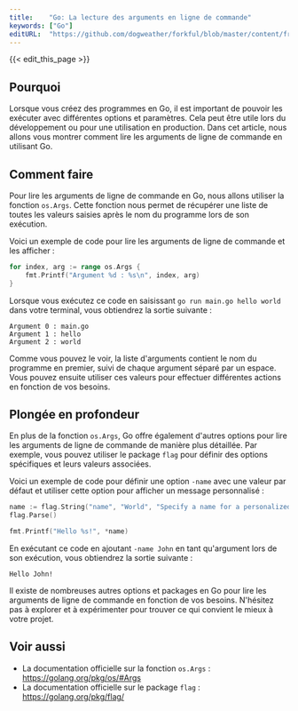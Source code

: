 ```yaml
---
title:    "Go: La lecture des arguments en ligne de commande"
keywords: ["Go"]
editURL:  "https://github.com/dogweather/forkful/blob/master/content/fr/go/reading-command-line-arguments.md"
---
```


{{< edit_this_page >}}

## Pourquoi

Lorsque vous créez des programmes en Go, il est important de pouvoir les exécuter avec différentes options et paramètres. Cela peut être utile lors du développement ou pour une utilisation en production. Dans cet article, nous allons vous montrer comment lire les arguments de ligne de commande en utilisant Go.

## Comment faire

Pour lire les arguments de ligne de commande en Go, nous allons utiliser la fonction `os.Args`. Cette fonction nous permet de récupérer une liste de toutes les valeurs saisies après le nom du programme lors de son exécution.

Voici un exemple de code pour lire les arguments de ligne de commande et les afficher :

```Go
for index, arg := range os.Args {
	fmt.Printf("Argument %d : %s\n", index, arg)
}
```

Lorsque vous exécutez ce code en saisissant `go run main.go hello world` dans votre terminal, vous obtiendrez la sortie suivante :

```
Argument 0 : main.go
Argument 1 : hello
Argument 2 : world
```

Comme vous pouvez le voir, la liste d'arguments contient le nom du programme en premier, suivi de chaque argument séparé par un espace. Vous pouvez ensuite utiliser ces valeurs pour effectuer différentes actions en fonction de vos besoins.

## Plongée en profondeur

En plus de la fonction `os.Args`, Go offre également d'autres options pour lire les arguments de ligne de commande de manière plus détaillée. Par exemple, vous pouvez utiliser le package `flag` pour définir des options spécifiques et leurs valeurs associées.

Voici un exemple de code pour définir une option `-name` avec une valeur par défaut et utiliser cette option pour afficher un message personnalisé :

```Go
name := flag.String("name", "World", "Specify a name for a personalized message.")
flag.Parse()

fmt.Printf("Hello %s!", *name)
```

En exécutant ce code en ajoutant `-name John` en tant qu'argument lors de son exécution, vous obtiendrez la sortie suivante :

```
Hello John!
```

Il existe de nombreuses autres options et packages en Go pour lire les arguments de ligne de commande en fonction de vos besoins. N'hésitez pas à explorer et à expérimenter pour trouver ce qui convient le mieux à votre projet.

## Voir aussi

- La documentation officielle sur la fonction `os.Args` : https://golang.org/pkg/os/#Args
- La documentation officielle sur le package `flag` : https://golang.org/pkg/flag/